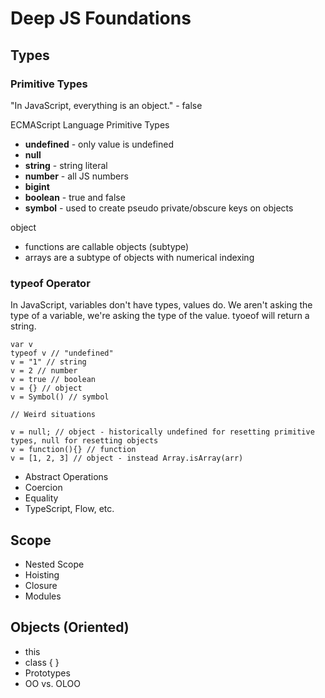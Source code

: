 # Deep JS Foundations

## Types

### Primitive Types

"In JavaScript, everything is an object." - false

ECMAScript Language Primitive Types

- **undefined** - only value is undefined
- **null**
- **string** - string literal
- **number** - all JS numbers
- **bigint**
- **boolean** - true and false
- **symbol** - used to create pseudo private/obscure keys on objects

object

- functions are callable objects (subtype)
- arrays are a subtype of objects with numerical indexing

### typeof Operator

In JavaScript, variables don't have types, values do. We aren't asking the type of a variable, we're asking the type of the value. tyoeof will return a string.

```
var v
typeof v // "undefined"
v = "1" // string
v = 2 // number
v = true // boolean
v = {} // object
v = Symbol() // symbol

// Weird situations

v = null; // object - historically undefined for resetting primitive types, null for resetting objects
v = function(){} // function
v = [1, 2, 3] // object - instead Array.isArray(arr)
```

- Abstract Operations
- Coercion
- Equality
- TypeScript, Flow, etc.

## Scope

- Nested Scope
- Hoisting
- Closure
- Modules

## Objects (Oriented)

- this
- class { }
- Prototypes
- OO vs. OLOO
